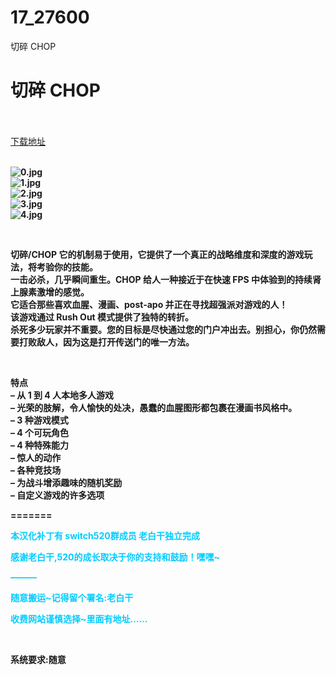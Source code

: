 # 17_27600
切碎 CHOP
# 切碎 CHOP
 <br/></br>
[下载地址](https://www.switch520.cc/article/27600 "下载地址")
<br/></br>

<p><strong><img title="0.jpg" src="https://www.switch520.cc/muke_img/2022_02_27_fca81ab10d934.jpg" alt="0.jpg"></strong><br>
<strong><img title="1.jpg" src="https://www.switch520.cc/muke_img/2022_02_27_2824dcc438a00.jpg" alt="1.jpg"></strong><br>
<strong><img title="2.jpg" src="https://www.switch520.cc/muke_img/2022_02_27_cbef8387ad2df.jpg" alt="2.jpg"></strong><br>
<strong><img title="3.jpg" src="https://www.switch520.cc/muke_img/2022_02_27_6990e3421a43a.jpg" alt="3.jpg"></strong><br>
<strong><img title="4.jpg" src="https://www.switch520.cc/muke_img/2022_02_27_6bd78cca8d2df.jpg" alt="4.jpg"></strong></p>
<p>&nbsp;</p>
<p><strong>切碎/CHOP 它的机制易于使用，它提供了一个真正的战略维度和深度的游戏玩法，将考验你的技能。</strong><br>
<strong>一击必杀，几乎瞬间重生。CHOP 给人一种接近于在快速 FPS 中体验到的持续肾上腺素激增的感觉。</strong><br>
<strong>它适合那些喜欢血腥、漫画、post-apo 并正在寻找超强派对游戏的人！</strong><br>
<strong>该游戏通过 Rush Out 模式提供了独特的转折。</strong><br>
<strong>杀死多少玩家并不重要。您的目标是尽快通过您的门户冲出去。别担心，你仍然需要打败敌人，因为这是打开传送门的唯一方法。</strong></p>
<p>&nbsp;</p>
<p><strong>特点</strong><br>
<strong>– 从 1 到 4 人本地多人游戏</strong><br>
<strong>– 光荣的肢解，令人愉快的处决，愚蠢的血腥图形都包裹在漫画书风格中。</strong><br>
<strong>– 3 种游戏模式</strong><br>
<strong>– 4 个可玩角色</strong><br>
<strong>– 4 种特殊能力</strong><br>
<strong>– 惊人的动作</strong><br>
<strong>– 各种竞技场</strong><br>
<strong>– 为战斗增添趣味的随机奖励</strong><br>
<strong>– 自定义游戏的许多选项</strong></p>
<p><strong>=======</strong></p>
<p><strong><span style="color: #00ccff;">本汉化补丁有 switch520群成员 老白干独立完成&nbsp;</span></strong></p>
<p><strong><span style="color: #00ccff;">感谢老白干,520的成长取决于你的支持和鼓励！嘿嘿~</span></strong></p>
<p><strong><span style="color: #00ccff;">———</span></strong></p>
<p><strong><span style="color: #00ccff;">随意搬运~记得留个署名:老白干</span></strong></p>
<p><strong><span style="color: #00ccff;">收费网站谨慎选择~里面有地址……</span></strong></p>
<p>&nbsp;</p>
<p><strong>系统要求:随意</strong></p>




